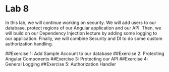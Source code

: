 # Lab 8
In this lab, we will continue working on security. We will add users to our database, protect regions of our Angular application and our API. Then, we will build on our Dependency Injection lecture by adding some logging to our application. Finally, we will combine Security and DI to do some custom authorization handling. 

##Exercise 1: Add Sample Account to our database
##Exercise 2: Protecting Angular Components
##Exercise 3: Protecting our API
##Exercise 4: General Logging
##Exercise 5: Authorization Handler
